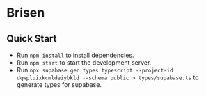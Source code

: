# Brisen

## Quick Start
- Run `npm install` to install dependencies.
- Run `npm start` to start the development server.
- Run `npx supabase gen types typescript --project-id dqwpluixkcmldeiybkld --schema public > types/supabase.ts` to generate types for supabase.
